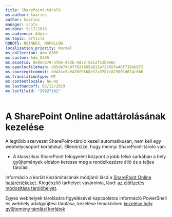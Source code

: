 ```yaml
---
title: SharePoint-tároló
ms.author: kaarins
author: kaarins
manager: scotv
ms.date: 5/17/2018
ms.audience: Admin
ms.topic: article
ROBOTS: NOINDEX, NOFOLLOW
localization_priority: Normal
ms.collection: Adm_O365
ms.custom: Adm_O365
ms.assetid: 8e0ec879-3f0e-423b-9d72-5e52fc2b9e0c
ms.openlocfilehash: d05db74c8f7631865a813af2765fe48f718eb972
ms.sourcegitcommit: dd43cc0a9470f98b8ef2a3787c823801d674c666
ms.translationtype: MT
ms.contentlocale: hu-HU
ms.lasthandoff: 02/12/2019
ms.locfileid: "29927182"
---
```

# <a name="manage-your-sharepoint-online-storage"></a>A SharePoint Online adattárolásának kezelése

A legtöbb szervezet SharePoint-tároló kezeli automatikusan, nem kell egy webhelycsoport korlátokat. Ellenőrizze, hogy mennyi SharePoint-tároló van:
  
- A klasszikus SharePoint felügyeleti központ a jobb felső sarkában a hely gyűjtemények oldalon keresse meg a rendelkezésre álló és a teljes tárolási.
    
Információ a korlát kiszámításának módjáról lásd a [SharePoint Online határértékeket](https://go.microsoft.com/fwlink/p/?LinkID=856113). Kiegészítő tárhelyet vásárolnia, lásd: [az előfizetés módosítása tárolóhelyet](https://go.microsoft.com/fwlink/?linkid=866428).
  
Egyes webhelyek tárolására figyelésével kapcsolatos információ PowerShell és webhely adatgyűjtési tárolása, kezelése témakörben [kezelése hely gyűjtemény tárolási korlátok](https://go.microsoft.com/fwlink/?linkid=867833)
  

